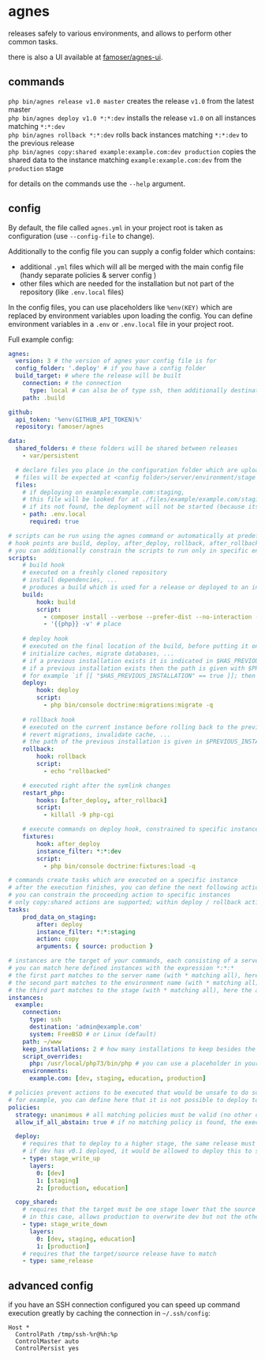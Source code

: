 # agnes

releases safely to various environments, and allows to perform other common tasks.

there is also a UI available at [famoser/agnes-ui](https://github.com/famoser/agnes-ui).

## commands

`php bin/agnes release v1.0 master` creates the release `v1.0` from the latest master  
`php bin/agnes deploy v1.0 *:*:dev` installs the release `v1.0` on all instances matching `*:*:dev`  
`php bin/agnes rollback *:*:dev` rolls back instances matching `*:*:dev` to the previous release  
`php bin/agnes copy:shared example:example.com:dev production` copies the shared data to the instance matching `example:example.com:dev` from the `production` stage

for details on the commands use the `--help` argument.

## config

By default, the file called `agnes.yml` in your project root is taken as configuration (use `--config-file` to change).

Additionally to the config file you can supply a config folder which contains:
- additional `.yml` files which will all be merged with the main config file (handy separate policies & server config )
- other files which are needed for the installation but not part of the repository (like `.env.local` files)

In the config files, you can use placeholders like `%env(KEY)` which are replaced by environment variables upon loading the config.
You can define environment variables in a `.env` or `.env.local` file in your project root.

Full example config:

```yml
agnes:
  version: 3 # the version of agnes your config file is for
  config_folder: '.deploy' # if you have a config folder
  build_target: # where the release will be built
    connection: # the connection
      type: local # can also be of type ssh, then additionally destination must be specified
    path: .build

github:
  api_token: '%env(GITHUB_API_TOKEN)%'
  repository: famoser/agnes

data:
  shared_folders: # these folders will be shared between releases
    - var/persistent

  # declare files you place in the configuration folder which are uploaded to the installation location 
  # files will be expected at <config folder>/server/environment/stage
  files: 
    # if deploying on example:example.com:staging, 
    # this file will be looked for at ./files/example/example.com/staging/.env.local
    # if its not found, the deployment will not be started (because its marked as required)
    - path: .env.local
      required: true

# scripts can be run using the agnes command or automatically at predefined hook points
# hook points are build, deploy, after_deploy, rollback, after_rollback
# you can additionally constrain the scripts to run only in specific environments
scripts:
    # build hook
    # executed on a freshly cloned repository
    # install dependencies, ...
    # produces a build which is used for a release or deployed to an installation 
    build:
        hook: build
        script:
          - composer install --verbose --prefer-dist --no-interaction --no-dev --optimize-autoloader --no-scripts
          - '{{php}} -v' # place
    
    # deploy hook
    # executed on the final location of the build, before putting it online
    # initialize caches, migrate databases, ...
    # if a previous installation exists it is indicated in $HAS_PREVIOUS_INSTALLATION (value either true or false)
    # if a previous installation exists then the path is given with $PREVIOUS_INSTALLATION_PATH
    # for example `if [[ "$HAS_PREVIOUS_INSTALLATION" == true ]]; then cp -r $PREVIOUS_INSTALLATION_PATH/var/transient var/transient; fi`
    deploy:
        hook: deploy
        script:
          - php bin/console doctrine:migrations:migrate -q
    
    # rollback hook
    # executed on the current instance before rolling back to the previous instance
    # revert migrations, invalidate cache, ...
    # the path of the previous installation is given in $PREVIOUS_INSTALLATION_PATH
    rollback:
        hook: rollback
        script:
          - echo "rollbacked"

    # executed right after the symlink changes
    restart_php:
        hooks: [after_deploy, after_rollback]
        script:
          - killall -9 php-cgi

    # execute commands on deploy hook, constrained to specific instances
    fixtures:
        hook: after_deploy
        instance_filter: *:*:dev
        script:
          - php bin/console doctrine:fixtures:load -q

# commands create tasks which are executed on a specific instance
# after the execution finishes, you can define the next following action
# you can constrain the proceeding action to specific instances
# only copy:shared actions are supported; within deploy / rollback actions     
tasks:
    prod_data_on_staging:
        after: deploy
        instance_filter: *:*:staging
        action: copy
        arguments: { source: production }

# instances are the target of your commands, each consisting of a server, an environment and a stage
# you can match here defined instances with the expression *:*:*
# the first part matches to the server name (with * matching all), here the only available server is "example"
# the second part matches to the environment name (with * matching all), here the only available environment is "example.com"
# the third part matches to the stage (with * matching all), here the available stages are dev, staging, education & production
instances:
  example:
    connection:
      type: ssh
      destination: 'admin@example.com'
      system: FreeBSD # or Linux (default)
    path: ~/www
    keep_installations: 2 # how many installations to keep besides the current one. the others are removed after deployment
    script_overrides:
      php: /usr/local/php73/bin/php # you can use a placeholder in your scripts like {{php}} which is replaced to the value here
    environments:
      example.com: [dev, staging, education, production]

# policies prevent actions to be executed that would be unsafe to do so from the perspective of the application
# for example, you can define here that it is not possible to deploy to production before the same release was not on a dev environment
policies:
  strategy: unanimous # all matching policies must be valid (no other options at the moment)
  allow_if_all_abstain: true # if no matching policy is found, the execution is allowed (no other options at the moment)

  deploy:
    # requires that to deploy to a higher stage, the same release must be deployed to the next lower stage
    # if dev has v0.1 deployed, it would be allowed to deploy this to staging but not to production or education
    - type: stage_write_up
      layers:
        0: [dev]
        1: [staging]
        2: [production, education]

  copy_shared:
    # requires that the target must be one stage lower that the source
    # in this case, allows production to overwrite dev but not the other way around 
    - type: stage_write_down
      layers:
        0: [dev, staging, education]
        1: [production]
    # requires that the target/source release have to match  
    - type: same_release
```

## advanced config

if you have an SSH connection configured
you can speed up command execution greatly by caching the connection in `~/.ssh/config`:

```
Host *
  ControlPath /tmp/ssh-%r@%h:%p
  ControlMaster auto
  ControlPersist yes
```
